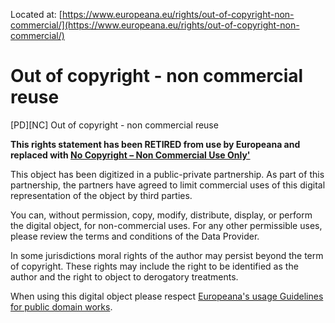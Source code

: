 Located at: [https://www.europeana.eu/rights/out-of-copyright-non-commercial/](https://www.europeana.eu/rights/out-of-copyright-non-commercial/)

# Out of copyright - non commercial reuse

[PD][NC] Out of copyright - non commercial reuse

**This rights statement has been RETIRED from use by Europeana and replaced with [No Copyright – Non Commercial Use Only'](http://rightsstatements.org/vocab/NoC-NC/1.0/)**

This object has been digitized in a public-private partnership. As part of this partnership, the partners have agreed to limit commercial uses of this digital representation of the object by third parties.

You can, without permission, copy, modify, distribute, display, or perform the digital object, for non-commercial uses. For any other permissible uses, please review the terms and conditions of the Data Provider.

In some jurisdictions moral rights of the author may persist beyond the term of copyright. These rights may include the right to be identified as the author and the right to object to derogatory treatments.

When using this digital object please respect [Europeana's usage Guidelines for public domain works](http://www.europeana.eu/rights/pd-usage-guide.html).